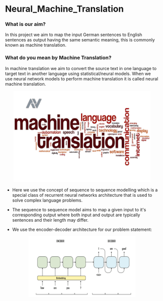 # Neural_Machine_Translation

### What is our aim?

In this project we aim to map the input German sentences to English sentences as output having the same semantic meaning, this is commonly known as machine translation.

### What do you mean by Machine Translation?

In machine translation we aim to convert the source text in one language to target text in another language using statistical/neural models.
When we use neural network models to perform machine translation it is called neural machine translation.


<p align="center">
  <img src=./image.png width = "450" height = "300"/>
</p>

* Here we use the concept of sequence to sequence modelling which is a special class of recurrent neural networks architecture that is used to solve complex language problems.  

* The sequence to sequence model aims to map a given input to it's corresponding output where both input and output are typically sentences and their length may differ.

* We use the encoder-decoder architecture for our problem statement:

<p align="center">
  <img src=./EncoderDecoder.png width = "350" height = "200"/>
</p>
